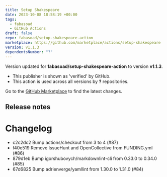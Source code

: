 ```yaml
---
title: Setup Shakespeare
date: 2023-10-08 18:58:19 +00:00
tags:
  - fabasoad
  - GitHub Actions
draft: false
repo: fabasoad/setup-shakespeare-action
marketplace: https://github.com/marketplace/actions/setup-shakespeare
version: v1.1.3
dependentsNumber: "?"
---
```



Version updated for **fabasoad/setup-shakespeare-action** to version **v1.1.3**.
- This publisher is shown as 'verified' by GitHub.
- This action is used across all versions by **?** repositories.

Go to the [GitHub Marketplace](https://github.com/marketplace/actions/setup-shakespeare) to find the latest changes.

## Release notes

# Changelog

- c2c2dc2 Bump actions/checkout from 3 to 4 (#87)
- f40e519 Remove IssueHunt and OpenCollective from FUNDING.yml (#86)
- 879d1eb Bump igorshubovych/markdownlint-cli from 0.33.0 to 0.34.0 (#85)
- 67d6825 Bump adrienverge/yamllint from 1.30.0 to 1.31.0 (#84)

